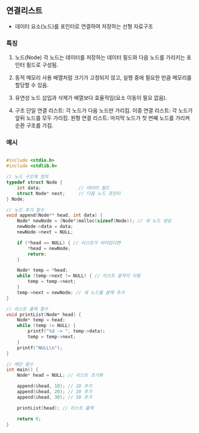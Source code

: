 ## 연결리스트 
- 데이터 요소(노드)를 포인터로 연결하여 저장하는 선형 자료구조

### 특징
1. 노드(Node)
각 노드는 데이터를 저장하는 데이터 필드와 다음 노드를 가리키는 포인터 필드로 구성됨.

2. 동적 메모리 사용
배열처럼 크기가 고정되지 않고, 실행 중에 필요한 만큼 메모리를 할당할 수 있음.


3. 유연성
노드 삽입과 삭제가 배열보다 효율적임(요소 이동이 필요 없음).

4. 구조
단일 연결 리스트: 각 노드가 다음 노드만 가리킴.
이중 연결 리스트: 각 노드가 앞뒤 노드를 모두 가리킴.
원형 연결 리스트: 마지막 노드가 첫 번째 노드를 가리켜 순환 구조를 가짐.

### 예시
``` c 

#include <stdio.h>
#include <stdlib.h>

// 노드 구조체 정의
typedef struct Node {
    int data;              // 데이터 필드
    struct Node* next;     // 다음 노드 포인터
} Node;

// 노드 추가 함수
void append(Node** head, int data) {
    Node* newNode = (Node*)malloc(sizeof(Node)); // 새 노드 생성
    newNode->data = data;
    newNode->next = NULL;

    if (*head == NULL) { // 리스트가 비어있다면
        *head = newNode;
        return;
    }

    Node* temp = *head;
    while (temp->next != NULL) { // 리스트 끝까지 이동
        temp = temp->next;
    }
    temp->next = newNode; // 새 노드를 끝에 추가
}

// 리스트 출력 함수
void printList(Node* head) {
    Node* temp = head;
    while (temp != NULL) {
        printf("%d -> ", temp->data);
        temp = temp->next;
    }
    printf("NULL\n");
}

// 메인 함수
int main() {
    Node* head = NULL; // 리스트 초기화

    append(&head, 10); // 10 추가
    append(&head, 20); // 20 추가
    append(&head, 30); // 30 추가

    printList(head); // 리스트 출력

    return 0;
}

```